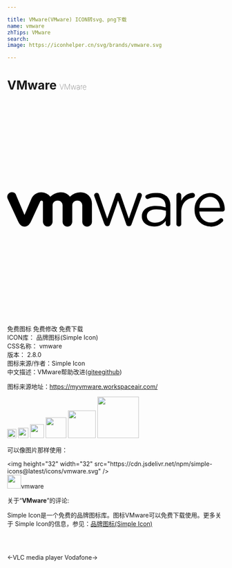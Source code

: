 ```yaml
---

title: VMware(VMware) ICON转svg、png下载
name: vmware
zhTips: VMware
search: 
image: https://iconhelper.cn/svg/brands/vmware.svg

---
```


# VMware  <small style="font-size: 60%;font-weight: 100">VMware</small>

<div id="svg" class="svg-wrap">
<svg role="img" xmlns="http://www.w3.org/2000/svg" viewBox="0 0 24 24"><title>VMware icon</title><path d="M.5 10.1a.505.505 0 00-.197.048.497.497 0 00-.25.68l1.138 2.475c.179.38.38.592.721.592.342 0 .542-.22.72-.592l1.003-2.186a.144.144 0 01.144-.092.16.16 0 01.157.16v2.118a.535.535 0 101.066 0v-1.73a.531.531 0 01.566-.552.52.52 0 01.541.551v1.73a.531.531 0 00.53.593.539.539 0 00.535-.592v-1.73a.531.531 0 01.564-.552.52.52 0 01.543.551v1.73a.531.531 0 00.528.593.535.535 0 00.535-.592v-1.969a1.234 1.234 0 00-1.283-1.23 1.647 1.647 0 00-1.14.486 1.26 1.26 0 00-1.095-.483 1.807 1.807 0 00-1.074.483 1.287 1.287 0 00-.961-.483 1.177 1.177 0 00-1.158.786l-.729 1.716-.933-2.203.011-.004A.505.505 0 00.5 10.1zm18.43.06a.27.27 0 00-.266.274h.002v3.142a.27.27 0 10.535 0v-1.222c0-1.037.571-1.56 1.27-1.643a.266.266 0 00.238-.274.258.258 0 00-.266-.269 1.465 1.465 0 00-1.242.88v-.614a.266.266 0 00-.271-.274zm-6.735.008a.273.273 0 00-.25.217l-.912 2.627-.902-2.62a.28.28 0 00-.274-.22.266.266 0 00-.27.258.493.493 0 00.034.144l1.09 3.037.02-.007a.319.319 0 00.298.242.3.3 0 00.293-.242l.903-2.583.896 2.583a.3.3 0 00.293.242h.018a.319.319 0 00.293-.242l1.097-3.038a.512.512 0 00.033-.144.258.258 0 00-.265-.25.262.262 0 00-.258.209l-.918 2.63-.904-2.626a.285.285 0 00-.278-.217h-.025a.273.273 0 00-.012 0zm10.168.008a1.75 1.75 0 00-1.691 1.851 1.765 1.765 0 001.76 1.858l-.008.013a1.784 1.784 0 001.33-.539.228.228 0 00.082-.17.228.228 0 00-.379-.168 1.435 1.435 0 01-1.018.415 1.237 1.237 0 01-1.24-1.207h2.555a.247.247 0 00.246-.247c0-.945-.593-1.806-1.637-1.806zm-5.744.002a1.571 1.571 0 00-.158.006 2.384 2.384 0 00-1.078.205.22.22 0 00-.143.222.24.24 0 00.235.229.266.266 0 00.095-.024 1.822 1.822 0 01.834-.162c.691 0 1.07.334 1.07.979v.125a3.796 3.796 0 00-1.103-.15c-.892 0-1.52.4-1.52 1.16l-.003-.004c0 .736.671 1.117 1.34 1.117a1.575 1.575 0 001.298-.62v.343a.247.247 0 00.254.25.254.254 0 00.258-.262v-1.983a1.416 1.416 0 00-.379-1.046 1.571 1.571 0 00-1-.385zm5.719.43c.714 0 1.085.565 1.139 1.214h-2.278a1.222 1.222 0 011.139-1.215zm-5.885 1.382a3.75 3.75 0 011.057.153V12.49c0 .57-.539.973-1.2.973-.485 0-.904-.261-.904-.713 0-.467.375-.76 1.047-.76Z"/></svg>
</div>
<detail full-name='vmware'></detail>

<div class="detail-page">
<p>
<span><span class="badge-success badge">免费图标</span> <span class="badge-success badge">免费修改</span>  <span class="badge-success badge">免费下载</span> </span>
<br/>
<span>
ICON库：
<span class="badge-secondary badge">品牌图标(Simple Icon)</span> 
</span>
<br/>
<span>
CSS名称：
<span class="badge-secondary badge">vmware</span> 
</span>

<br/>
<span>
版本：
<span class="badge-secondary badge">2.8.0</span> 
</span>
<br/>
<span>图标来源/作者：<span class="badge-light badge">Simple Icon</span></span> 
<br/>
<span class="zh-detail">中文描述：<span class="badge-primary badge">VMware</span><span class="help-link"><span>帮助改进</span>(<a href="https://gitee.com/liuwave/icon-helper/edit/master/json/brands/vmware.json" target="_blank" rel="noopener noreferrer">gitee</a><a href="https://github.com/liuwave/icon-helper/edit/master/json/brands/vmware.json" target="_blank" rel="noopener noreferrer">github</a></span>)</span><br/>
</p>
</div><div class="description description alert alert-light"><p>图标来源地址：<a href="https://myvmware.workspaceair.com/" target="_blank" rel="noopener noreferrer">https://myvmware.workspaceair.com/</a></p></div>
<div class="alert alert-dark">
<img height="21" width="21" src="https://cdn.jsdelivr.net/npm/simple-icons@latest/icons/vmware.svg" />
<img height="24" width="24" src="https://cdn.jsdelivr.net/npm/simple-icons@latest/icons/vmware.svg" />
<img height="32" width="32" src="https://cdn.jsdelivr.net/npm/simple-icons@latest/icons/vmware.svg" />
<img height="48" width="48" src="https://cdn.jsdelivr.net/npm/simple-icons@latest/icons/vmware.svg" />
<img height="64" width="64" src="https://cdn.jsdelivr.net/npm/simple-icons@latest/icons/vmware.svg" />
<img height="96" width="96" src="https://cdn.jsdelivr.net/npm/simple-icons@latest/icons/vmware.svg" />

</div>
<div>
  <p>可以像图片那样使用：    
  </p>
  <div class="alert alert-primary" style="font-size: 14px">
    &lt;img height="32" width="32" src="https://cdn.jsdelivr.net/npm/simple-icons@latest/icons/vmware.svg" /&gt;
    <copy-btn content='<img height="32" width="32" src="https://cdn.jsdelivr.net/npm/simple-icons@latest/icons/vmware.svg" />'></copy-btn>
  </div>
  <div class="alert alert-secondary">
    <img height="32" width="32" src="https://cdn.jsdelivr.net/npm/simple-icons@latest/icons/vmware.svg" />vmware
    <copy-btn content="vmware" btn-title="复制图标名称"></copy-btn>
  </div>
</div>
<div class="icon-detail__container">
<p>关于“<b>VMware</b>”的评论:</p>
</div>
<Vssue title="关于“VMware”的评论" />
<div><p>Simple Icon是一个免费的品牌图标库。图标VMware可以免费下载使用。更多关于  Simple Icon的信息，参见：<a target="_blank" href="https://iconhelper.cn/brands.html">品牌图标(Simple Icon)</a>
</p></div>


<div style="padding:2rem 0 " class="page-nav"><p class="inner"><span class="prev">←<router-link to="/icon/vlc-media-player.html">VLC media player</router-link></span> <span class="next"><router-link to="/icon/vodafone.html">Vodafone</router-link>→</span></p></div>
